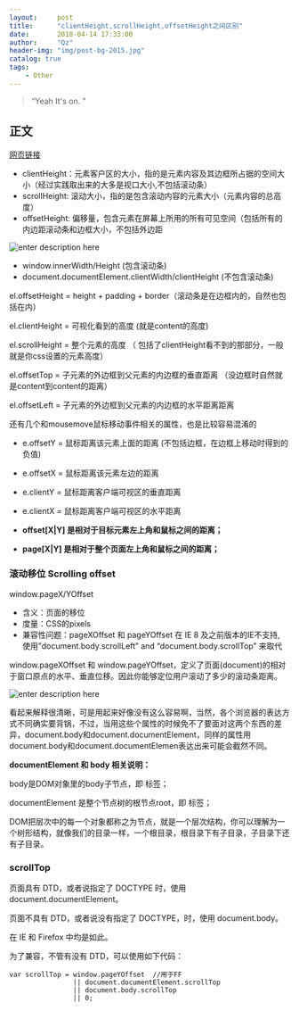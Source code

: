 ```yaml
---
layout:     post
title:      "clientHeight,scrollHeight,offsetHeight之间区别"
date:       2018-04-14 17:33:00
author:     "Qz"
header-img: "img/post-bg-2015.jpg"
catalog: true
tags:
    - Other
---
```


> “Yeah It's on. ”


## 正文
[网页链接](https://www.w3cplus.com/css/viewports.html)

* clientHeight：元素客户区的大小，指的是元素内容及其边框所占据的空间大小（经过实践取出来的大多是视口大小,不包括滚动条）
* scrollHeight: 滚动大小，指的是包含滚动内容的元素大小（元素内容的总高度）
* offsetHeight: 偏移量，包含元素在屏幕上所用的所有可见空间（包括所有的内边距滚动条和边框大小，不包括外边距




![enter description here][1]




* window.innerWidth/Height (包含滚动条)
* document.documentElement.clientWidth/clientHeight (不包含滚动条)



el.offsetHeight = height + padding + border（滚动条是在边框内的，自然也包括在内）

el.clientHeight = 可视化看到的高度 (就是content的高度)


el.scrollHeight = 整个元素的高度 （ 包括了clientHeight看不到的那部分，一般就是你css设置的元素高度）

el.offsetTop = 子元素的外边框到父元素的内边框的垂直距离 （没边框时自然就是content到content的距离）


el.offsetLeft = 子元素的外边框到父元素的内边框的水平距离距离



还有几个和mousemove鼠标移动事件相关的属性，也是比较容易混淆的

* e.offsetY = 鼠标距离该元素上面的距离 (不包括边框，在边框上移动时得到的负值)
* e.offsetX = 鼠标距离该元素左边的距离

* e.clientY = 鼠标距离客户端可视区的垂直距离
* e.clientX = 鼠标距离客户端可视区的水平距离

* **offset[X|Y] 是相对于目标元素左上角和鼠标之间的距离；**
* **page[X|Y] 是相对于整个页面左上角和鼠标之间的距离；**


### 滚动移位 Scrolling offset
window.pageX/YOffset

* 含义：页面的移位
* 度量：CSS的pixels
* 兼容性问题：pageXOffset 和 pageYOffset 在 IE 8 及之前版本的IE不支持, 使用”document.body.scrollLeft” and “document.body.scrollTop” 来取代


window.pageXOffset 和 window.pageYOffset，定义了页面(document)的相对于窗口原点的水平、垂直位移。因此你能够定位用户滚动了多少的滚动条距离。


![enter description here][2]




看起来解释很清晰，可是用起来好像没有这么容易啊，当然，各个浏览器的表达方式不同确实要背锅，不过，当用这些个属性的时候免不了要面对这两个东西的差异，document.body和document.documentElement，同样的属性用document.body和document.documentElemen表达出来可能会截然不同。


**documentElement 和 body 相关说明：** 

body是DOM对象里的body子节点，即 <body> 标签；

documentElement 是整个节点树的根节点root，即<html> 标签；

DOM把层次中的每一个对象都称之为节点，就是一个层次结构，你可以理解为一个树形结构，就像我们的目录一样，一个根目录，根目录下有子目录，子目录下还有子目录。



### scrollTop 
页面具有 DTD，或者说指定了 DOCTYPE 时，使用 document.documentElement。

页面不具有 DTD，或者说没有指定了 DOCTYPE，时，使用 document.body。

在 IE 和 Firefox 中均是如此。

为了兼容，不管有没有 DTD，可以使用如下代码：
```
var scrollTop = window.pageYOffset  //用于FF
                || document.documentElement.scrollTop  
                || document.body.scrollTop  
                || 0;
```






  [1]: http://www.w3cplus.com/sites/default/files/styles/print_image/public/blogs/2014/1404/viewport-13.jpg
  [2]: http://www.w3cplus.com/sites/default/files/styles/print_image/public/blogs/2014/1404/viewport-7.jpg
